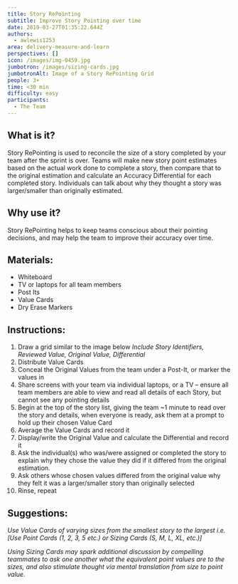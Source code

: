 ```yaml
---
title: Story RePointing
subtitle: Improve Story Pointing over time
date: 2019-03-27T01:35:22.644Z
authors:
  - awlewis1253
area: delivery-measure-and-learn
perspectives: []
icon: /images/img-0459.jpg
jumbotron: /images/sizing-cards.jpg
jumbotronAlt: Image of a Story RePointing Grid
people: 3+
time: <30 min
difficulty: easy
participants:
  - The Team
---
```

## What is it?

Story RePointing is used to reconcile the size of a story completed by your team after the sprint is over. Teams will make new story point estimates based on the actual work done to complete a story, then compare that to the original estimation and calculate an Accuracy Differential for each completed story. Individuals can talk about why they thought a story was larger/smaller than originally estimated. 

## Why use it?

Story RePointing helps to keep teams conscious about their pointing decisions, and may help the team to improve their accuracy over time. 

## Materials:

* Whiteboard
* TV or laptops for all team members
* Post Its
* Value Cards
* Dry Erase Markers

## Instructions:

1. Draw a grid similar to the image below
    _Include Story Identifiers, Reviewed Value, Original Value, Differential_
2. Distribute Value Cards
3. Conceal the Original Values from the team under a Post-It, or marker the values in
4. Share screens with your team via individual laptops, or a TV – ensure all team members are able to view and read all details of each Story, but cannot see any pointing details
5. Begin at the top of the story list, giving the team ~1 minute to read over the story and details, when everyone is ready, ask them at a prompt to hold up their chosen Value Card
6. Average the Value Cards and record it
7. Display/write the Original Value and calculate the Differential and record it
8. Ask the individual(s) who was/were assigned or completed the story to explain why they chose the value they did if it differed from the original estimation.
9. Ask others whose chosen values differed from the original value why they felt it was a larger/smaller story than originally selected
10. Rinse, repeat

## Suggestions:

_Use Value Cards of varying sizes from the smallest story to the largest i.e. \[Use Point Cards (1, 2, 3, 5 etc.) or Sizing Cards (S, M, L, XL, etc.)]_

_Using Sizing Cards may spark additional discussion by compelling teammates to ask one another what the equivalent point values are to the sizes, and also stimulate thought via mental translation from size to point value._

